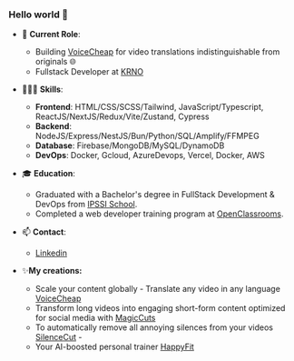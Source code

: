 ### Hello world 👋

- 🏢 **Current Role**:
  - Building [VoiceCheap](https://voicecheap.ai/) for video translations indistinguishable from originals 🌐
  - Fullstack Developer at [KRNO](https://krno.fr/)

- 🧑🏻‍💻 **Skills**:
  - **Frontend**: HTML/CSS/SCSS/Tailwind, JavaScript/Typescript, ReactJS/NextJS/Redux/Vite/Zustand, Cypress
  - **Backend**: NodeJS/Express/NestJS/Bun/Python/SQL/Amplify/FFMPEG
  - **Database**: Firebase/MongoDB/MySQL/DynamoDB
  - **DevOps**: Docker, Gcloud, AzureDevops, Vercel, Docker, AWS

- 🎓 **Education**:
  - Graduated with a Bachelor's degree in FullStack Development & DevOps from [IPSSI School](https://ecole-ipssi.com/formations-informatique/bachelor-developpeur-fullstack-devops/).
  - Completed a web developer training program at [OpenClassrooms](https://openclassrooms.com/fr/paths/717-developpeur-web).

- 📫 **Contact**:
  - [Linkedin](https://www.linkedin.com/in/kevin-rousseau-20a7b11b5/)

- ✨**My creations:**
  - Scale your content globally - Translate any video in any language [VoiceCheap](https://voicecheap.ai/)
  - Transform long videos into engaging short-form content optimized for social media with [MagicCuts](https://magiccuts.pro/)
  - To automatically remove all annoying silences from your videos [SilenceCut](https://silencecut.com) -
  - Your AI-boosted personal trainer [HappyFit](https://happy-fit-front.vercel.app/login)



